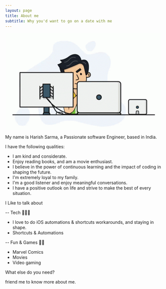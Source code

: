 ```yaml
---
layout: page
title: About me
subtitle: Why you'd want to go on a date with me
---
```


<img style="display: block; margin: 0 auto;" alt="coding" width="498" src="assets/img/programmer.gif">

My name is Harish Sarma, a Passionate software Engineer, based in India.  

I have the following qualities:
- I am kind and considerate.
- Enjoy reading books, and am a movie enthusiast.
- I believe in the power of continuous learning and the impact of coding in shaping the future. 
- I'm extremely loyal to my family.
- I'm a good listener and enjoy meaningful conversations.
- I have a positive outlook on life and strive to make the best of every situation.

I Like to talk about

-- Tech 👨🏻‍💻
- I love to do iOS automations & shortcuts workarounds, and staying in shape.
- Shortcuts & Automations
  
-- Fun & Games 🕺🏻
- Marvel Comics
- Movies
- Video gaming

What else do you need?

friend me to know more about me.

<!-- ### My story -->

<!-- To be honest, I'm having some trouble remembering right now, so why don't you just watch [my movie](https://en.wikipedia.org/wiki/The_Princess_Bride_%28film%29) and it will answer **all** your questions. -->
